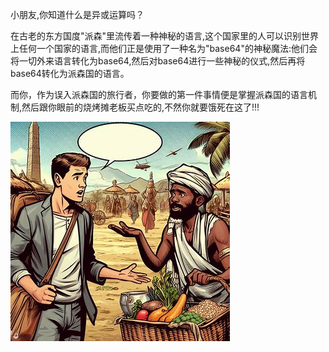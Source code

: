 小朋友,你知道什么是异或运算吗？  

在古老的东方国度"派森"里流传着一种神秘的语言,这个国家里的人可以识别世界上任何一个国家的语言,而他们正是使用了一种名为"base64"的神秘魔法:他们会将一切外来语言转化为base64,然后对base64进行一些神秘的仪式,然后再将base64转化为派森国的语言。  

而你，作为误入派森国的旅行者，你要做的第一件事情便是掌握派森国的语言机制,然后跟你眼前的烧烤摊老板买点吃的,不然你就要饿死在这了!!!


![这是图片](./img/ezxor.png)